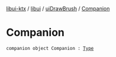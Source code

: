 [libui-ktx](../../index.md) / [libui](../index.md) / [uiDrawBrush](index.md) / [Companion](./-companion.md)

# Companion

`companion object Companion : `[`Type`](../../kotlinx.cinterop/-c-struct-var/-type/index.md)